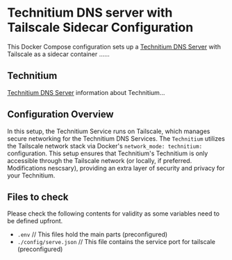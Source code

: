 # Technitium DNS server with Tailscale Sidecar Configuration

This Docker Compose configuration sets up a [Technitium DNS Server](https://github.com/TechnitiumSoftware/DnsServer) with Tailscale as a sidecar container ......

## Technitium

[Technitium DNS Server](https://github.com/TechnitiumSoftware/DnsServer) information about Technitium...

## Configuration Overview

In this setup, the Technitium Service runs on Tailscale, which manages secure networking for the Technitium DNS Services. The `Technitium` utilizes the Tailscale network stack via Docker's `network_mode: technitium:` configuration. This setup ensures that Technitium's Technitium is only accessible through the Tailscale network (or locally, if preferred. Modifications nescsary), providing an extra layer of security and privacy for your Technitium.

## Files to check

Please check the following contents for validity as some variables need to be defined upfront.

- `.env` // This files hold the main parts (preconfigured)
- `./config/serve.json` // This file contains the service port for tailscale (preconfigured)
